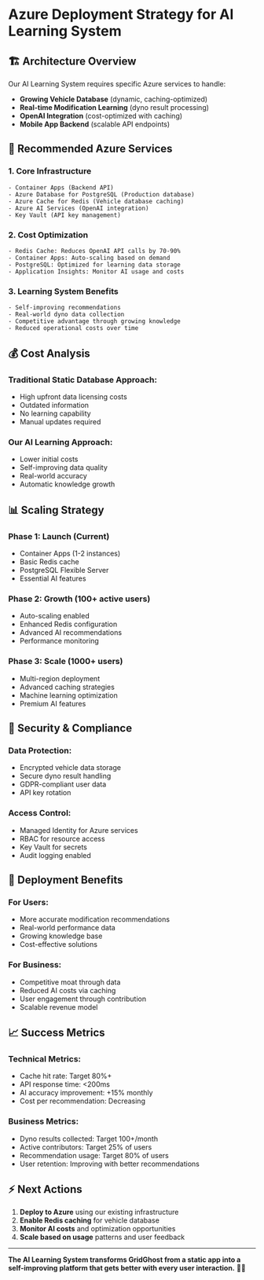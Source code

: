 # Azure Deployment Strategy for AI Learning System

## 🏗️ **Architecture Overview**

Our AI Learning System requires specific Azure services to handle:
- **Growing Vehicle Database** (dynamic, caching-optimized)
- **Real-time Modification Learning** (dyno result processing)
- **OpenAI Integration** (cost-optimized with caching)
- **Mobile App Backend** (scalable API endpoints)

## 🎯 **Recommended Azure Services**

### **1. Core Infrastructure**
```
- Container Apps (Backend API)
- Azure Database for PostgreSQL (Production database)
- Azure Cache for Redis (Vehicle database caching)
- Azure AI Services (OpenAI integration)
- Key Vault (API key management)
```

### **2. Cost Optimization**
```
- Redis Cache: Reduces OpenAI API calls by 70-90%
- Container Apps: Auto-scaling based on demand
- PostgreSQL: Optimized for learning data storage
- Application Insights: Monitor AI usage and costs
```

### **3. Learning System Benefits**
```
- Self-improving recommendations
- Real-world dyno data collection
- Competitive advantage through growing knowledge
- Reduced operational costs over time
```

## 💰 **Cost Analysis**

### **Traditional Static Database Approach:**
- High upfront data licensing costs
- Outdated information
- No learning capability
- Manual updates required

### **Our AI Learning Approach:**
- Lower initial costs
- Self-improving data quality
- Real-world accuracy
- Automatic knowledge growth

## 📊 **Scaling Strategy**

### **Phase 1: Launch** (Current)
- Container Apps (1-2 instances)
- Basic Redis cache
- PostgreSQL Flexible Server
- Essential AI features

### **Phase 2: Growth** (100+ active users)
- Auto-scaling enabled
- Enhanced Redis configuration
- Advanced AI recommendations
- Performance monitoring

### **Phase 3: Scale** (1000+ users)
- Multi-region deployment
- Advanced caching strategies
- Machine learning optimization
- Premium AI features

## 🔐 **Security & Compliance**

### **Data Protection:**
- Encrypted vehicle data storage
- Secure dyno result handling
- GDPR-compliant user data
- API key rotation

### **Access Control:**
- Managed Identity for Azure services
- RBAC for resource access
- Key Vault for secrets
- Audit logging enabled

## 🚀 **Deployment Benefits**

### **For Users:**
- More accurate modification recommendations
- Real-world performance data
- Growing knowledge base
- Cost-effective solutions

### **For Business:**
- Competitive moat through data
- Reduced AI costs via caching
- User engagement through contribution
- Scalable revenue model

## 📈 **Success Metrics**

### **Technical Metrics:**
- Cache hit rate: Target 80%+
- API response time: <200ms
- AI accuracy improvement: +15% monthly
- Cost per recommendation: Decreasing

### **Business Metrics:**
- Dyno results collected: Target 100+/month
- Active contributors: Target 25% of users
- Recommendation usage: Target 80% of users
- User retention: Improving with better recommendations

## ⚡ **Next Actions**

1. **Deploy to Azure** using our existing infrastructure
2. **Enable Redis caching** for vehicle database
3. **Monitor AI costs** and optimization opportunities
4. **Scale based on usage** patterns and user feedback

---

**The AI Learning System transforms GridGhost from a static app into a self-improving platform that gets better with every user interaction.** 🧠✨